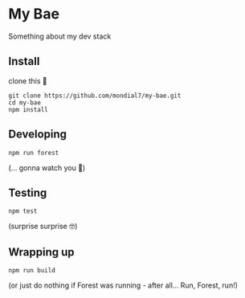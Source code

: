 # My Bae
Something about my dev stack

## Install

clone this 👾
```
git clone https://github.com/mondial7/my-bae.git
cd my-bae
npm install
```

## Developing

```
npm run forest
```
(... gonna watch you 🧐)

## Testing 

```
npm test
```
(surprise surprise 🤓)

## Wrapping up

```
npm run build
```
(or just do nothing if Forest was running - after all... Run, Forest, run!)
